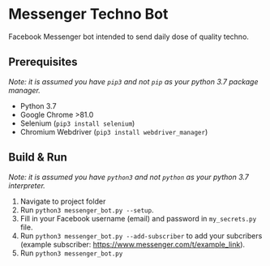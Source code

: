 # Messenger Techno Bot

Facebook Messenger bot intended to send daily dose of quality techno.

## Prerequisites

_Note: it is assumed you have `pip3` and not `pip` as your python 3.7 package manager._

- Python 3.7
- Google Chrome >81.0
- Selenium (`pip3 install selenium`)
- Chromium Webdriver (`pip3 install webdriver_manager`)

## Build & Run

_Note: it is assumed you have `python3` and not `python` as your python 3.7 interpreter._

1. Navigate to project folder
2. Run `python3 messenger_bot.py --setup`.
3. Fill in your Facebook username (email) and password in `my_secrets.py` file.
4. Run `python3 messenger_bot.py --add-subscriber` to add your subcribers (example subscriber: <https://www.messenger.com/t/example_link>).
5. Run `python3 messenger_bot.py`
